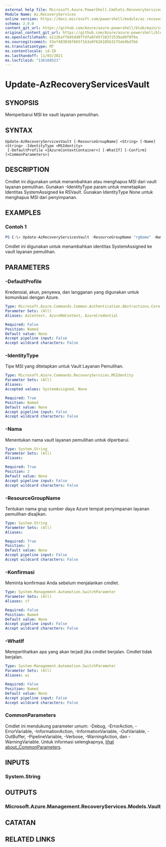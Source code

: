 ```yaml
---
external help file: Microsoft.Azure.PowerShell.Cmdlets.RecoveryServices.dll-Help.xml
Module Name: Az.RecoveryServices
online version: https://docs.microsoft.com/powershell/module/az.recoveryservices/update-azrecoveryservicesvault
schema: 2.0.0
content_git_url: https://github.com/Azure/azure-powershell/blob/main/src/RecoveryServices/RecoveryServices/help/Update-AzRecoveryServicesVault.md
original_content_git_url: https://github.com/Azure/azure-powershell/blob/main/src/RecoveryServices/RecoveryServices/help/Update-AzRecoveryServicesVault.md
ms.openlocfilehash: a112baff645d407fdfa07457383f2539ad9f0f0a
ms.sourcegitcommit: 53ef403038f665f1b3a9f616185b31f5de9bd7bb
ms.translationtype: MT
ms.contentlocale: id-ID
ms.lasthandoff: 11/03/2021
ms.locfileid: "136168521"
---
```

# Update-AzRecoveryServicesVault

## SYNOPSIS
Memperbarui MSI ke vault layanan pemulihan.

## SYNTAX

```
Update-AzRecoveryServicesVault [-ResourceGroupName] <String> [-Name] <String> -IdentityType <MSIdentity>
 [-DefaultProfile <IAzureContextContainer>] [-WhatIf] [-Confirm] [<CommonParameters>]
```

## DESCRIPTION
Cmdlet ini digunakan untuk menambahkan atau menghapus MSI dari vault layanan pemulihan. Gunakan -IdentityType param untuk menetapkan Identitas SystemAssigned ke RSVault. Gunakan IdentityType None untuk menghapus MSI dari penyimpanan.

## EXAMPLES

### Contoh 1
```powershell
PS C:\> Update-AzRecoveryServicesVault -ResourceGroupName "rgName" -Name "vaultName" -IdentityType SystemAssigned
```

Cmdlet ini digunakan untuk menambahkan identitas SystemAssigned ke vault layanan pemulihan.

## PARAMETERS

### -DefaultProfile
Kredensial, akun, penyewa, dan langganan yang digunakan untuk komunikasi dengan Azure.

```yaml
Type: Microsoft.Azure.Commands.Common.Authentication.Abstractions.Core.IAzureContextContainer
Parameter Sets: (All)
Aliases: AzContext, AzureRmContext, AzureCredential

Required: False
Position: Named
Default value: None
Accept pipeline input: False
Accept wildcard characters: False
```

### -IdentityType
Tipe MSI yang ditetapkan untuk Vault Layanan Pemulihan.

```yaml
Type: Microsoft.Azure.Commands.RecoveryServices.MSIdentity
Parameter Sets: (All)
Aliases:
Accepted values: SystemAssigned, None

Required: True
Position: Named
Default value: None
Accept pipeline input: False
Accept wildcard characters: False
```

### -Nama

Menentukan nama vault layanan pemulihan untuk diperbarui.

```yaml
Type: System.String
Parameter Sets: (All)
Aliases:

Required: True
Position: 2
Default value: None
Accept pipeline input: False
Accept wildcard characters: False
```

### -ResourceGroupName

Tentukan nama grup sumber daya Azure tempat penyimpanan layanan pemulihan disajikan.

```yaml
Type: System.String
Parameter Sets: (All)
Aliases:

Required: True
Position: 1
Default value: None
Accept pipeline input: False
Accept wildcard characters: False
```

### -Konfirmasi
Meminta konfirmasi Anda sebelum menjalankan cmdlet.

```yaml
Type: System.Management.Automation.SwitchParameter
Parameter Sets: (All)
Aliases: cf

Required: False
Position: Named
Default value: None
Accept pipeline input: False
Accept wildcard characters: False
```

### -WhatIf
Memperlihatkan apa yang akan terjadi jika cmdlet berjalan.
Cmdlet tidak berjalan.

```yaml
Type: System.Management.Automation.SwitchParameter
Parameter Sets: (All)
Aliases: wi

Required: False
Position: Named
Default value: None
Accept pipeline input: False
Accept wildcard characters: False
```

### CommonParameters
Cmdlet ini mendukung parameter umum: -Debug, -ErrorAction, -ErrorVariable, -InformationAction, -InformationVariable, -OutVariable, -OutBuffer, -PipelineVariable, -Verbose, -WarningAction, dan -WarningVariable. Untuk informasi selengkapnya, [lihat about_CommonParameters](http://go.microsoft.com/fwlink/?LinkID=113216).

## INPUTS

### System.String

## OUTPUTS

### Microsoft.Azure.Management.RecoveryServices.Models.Vault

## CATATAN

## RELATED LINKS
